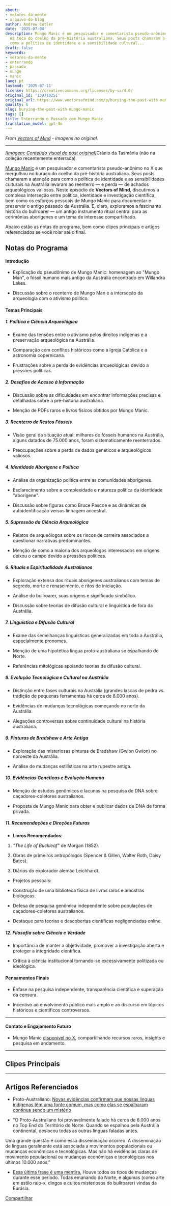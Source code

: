 ```yaml
---
about:
- vetores-da-mente
- arquivo-do-blog
author: Andrew Cutler
date: '2025-07-04'
description: Mungo Manic é um pesquisador e comentarista pseudo-anônimo no X que caiu
  na toca do coelho da pré-história australiana. Seus posts chamaram a atenção para
  como a política de identidade e a sensibilidade cultural...
draft: false
keywords:
- vetores-da-mente
- enterrando
- passado
- mungo
- manic
lang: pt
lastmod: '2025-07-11'
license: https://creativecommons.org/licenses/by-sa/4.0/
original_id: '159710251'
original_url: https://www.vectorsofmind.com/p/burying-the-past-with-mungo-manic
quality: 6
slug: burying-the-past-with-mungo-manic
tags: []
title: Enterrando o Passado com Mungo Manic
translation_model: gpt-4o
---
```


*From [Vectors of Mind](https://www.vectorsofmind.com/p/burying-the-past-with-mungo-manic) - imagens no original.*

---

[*[Imagem: Conteúdo visual do post original]*](https://substackcdn.com/image/fetch/$s_!WK0p!,f_auto,q_auto:good,fl_progressive:steep/https%3A%2F%2Fsubstack-post-media.s3.amazonaws.com%2Fpublic%2Fimages%2F5d6d9e2a-8470-475f-89a2-153393dbd7ed_3233x1380.jpeg)Crânio da Tasmânia (não na coleção recentemente enterrada)

[Mungo Manic](https://x.com/MungoManic) é um pesquisador e comentarista pseudo-anônimo no X que mergulhou no buraco do coelho da pré-história australiana. Seus posts chamaram a atenção para como a política de identidade e as sensibilidades culturais na Austrália levaram ao reenterro — e perda — de achados arqueológicos valiosos. Neste episódio de **Vectors of Mind**, discutimos a complexa interseção entre política, identidade e investigação científica, bem como os esforços pessoais de Mungo Manic para documentar e preservar o antigo passado da Austrália. E, claro, exploramos a fascinante história do bullroarer — um antigo instrumento ritual central para as cerimônias aborígenes e um tema de interesse compartilhado.

Abaixo estão as notas do programa, bem como clipes principais e artigos referenciados se você rolar até o final.

## Notas do Programa

#### Introdução

 * Explicação do pseudônimo de Mungo Manic: homenagem ao "Mungo Man", o fóssil humano mais antigo da Austrália encontrado em Willandra Lakes.

 * Discussão sobre o reenterro de Mungo Man e a interseção da arqueologia com o ativismo político.

#### Temas Principais

##### 1\. Política e Ciência Arqueológica

 * Exame das tensões entre o ativismo pelos direitos indígenas e a preservação arqueológica na Austrália.

 * Comparação com conflitos históricos como a Igreja Católica e a astronomia copernicana.

 * Frustrações sobre a perda de evidências arqueológicas devido a pressões políticas.

##### 2\. Desafios de Acesso à Informação

 * Discussão sobre as dificuldades em encontrar informações precisas e detalhadas sobre a pré-história australiana.

 * Menção de PDFs raros e livros físicos obtidos por Mungo Manic.

##### 3\. Reenterro de Restos Fósseis

 * Visão geral da situação atual: milhares de fósseis humanos na Austrália, alguns datados de 75.000 anos, foram sistematicamente reenterrados.

 * Preocupações sobre a perda de dados genéticos e arqueológicos valiosos.

##### 4\. Identidade Aborígene e Política

 * Análise da organização política entre as comunidades aborígenes.

 * Esclarecimento sobre a complexidade e natureza política da identidade "aborígene".

 * Discussão sobre figuras como Bruce Pascoe e as dinâmicas de autoidentificação versus linhagem ancestral.

##### 5\. Supressão da Ciência Arqueológica

 * Relatos de arqueólogos sobre os riscos de carreira associados a questionar narrativas predominantes.

 * Menção de como a maioria dos arqueólogos interessados em origens deixou o campo devido a pressões políticas.

##### 6\. Rituais e Espiritualidade Australianos

 * Exploração extensa dos rituais aborígenes australianos com temas de segredo, morte e renascimento, e ritos de iniciação.

 * Análise do bullroarer, suas origens e significado simbólico.

 * Discussão sobre teorias de difusão cultural e linguística de fora da Austrália.

##### 7\. Linguística e Difusão Cultural

 * Exame das semelhanças linguísticas generalizadas em toda a Austrália, especialmente pronomes.

 * Menção de uma hipotética língua proto-australiana se espalhando do Norte.

 * Referências mitológicas apoiando teorias de difusão cultural.

##### 8\. Evolução Tecnológica e Cultural na Austrália

 * Distinção entre fases culturais na Austrália (grandes lascas de pedra vs. tradição de pequenas ferramentas há cerca de 8.000 anos).

 * Evidências de mudanças tecnológicas começando no norte da Austrália.

 * Alegações controversas sobre continuidade cultural na história australiana.

##### 9\. Pinturas de Bradshaw e Arte Antiga

 * Exploração das misteriosas pinturas de Bradshaw (Gwion Gwion) no noroeste da Austrália.

 * Análise de mudanças estilísticas na arte rupestre antiga.

##### 10\. Evidências Genéticas e Evolução Humana

 * Menção de estudos genômicos e lacunas na pesquisa de DNA sobre caçadores-coletores australianos.

 * Proposta de Mungo Manic para obter e publicar dados de DNA de forma privada.

##### 11\. Recomendações e Direções Futuras

 * **Livros Recomendados**:

 1. _"The Life of Buckleaf"_ de Morgan (1852).

 2. Obras de primeiros antropólogos (Spencer & Gillen, Walter Roth, Daisy Bates).

 3. Diários do explorador alemão Leichhardt.

 * Projetos pessoais:

 * Construção de uma biblioteca física de livros raros e amostras biológicas.

 * Defesa de pesquisa genômica independente sobre populações de caçadores-coletores australianos.

 * Destaque para teorias e descobertas científicas negligenciadas online.

##### 12\. Filosofia sobre Ciência e Verdade

 * Importância de manter a objetividade, promover a investigação aberta e proteger a integridade científica.

 * Crítica à ciência institucional tornando-se excessivamente politizada ou ideológica.

#### Pensamentos Finais

 * Ênfase na pesquisa independente, transparência científica e superação da censura.

 * Incentivo ao envolvimento público mais amplo e ao discurso em tópicos históricos e científicos controversos.

* * *

#### Contato e Engajamento Futuro

 * Mungo Manic [disponível no X](https://x.com/MungoManic), compartilhando recursos raros, insights e pesquisa em andamento.

* * *

## Clipes Principais

* * *

## Artigos Referenciados

 * Proto-Australiano: [Novas evidências confirmam que nossas línguas indígenas têm uma fonte comum, mas como elas se espalharam continua sendo um mistério](https://theconversation.com/new-evidence-confirms-our-indigenous-languages-have-a-common-source-but-how-they-spread-remains-a-mystery-242576)

 * "O Proto-Australiano foi provavelmente falado há cerca de 6.000 anos no Top End do Território do Norte. Quando se espalhou pela Austrália continental, deslocou todas as outras línguas faladas antes.

Uma grande questão é como essa disseminação ocorreu. A disseminação de línguas geralmente está associada a movimentos populacionais ou mudanças econômicas e tecnológicas. Mas não há evidências claras de movimento populacional ou mudanças econômicas e tecnológicas nos últimos 10.000 anos."

 * [Essa última frase é uma mentira.](https://www.vectorsofmind.com/i/136623669/not-a-story-the-jedi-would-tell-you) Houve todos os tipos de mudanças durante esse período. Todas emanando do Norte, e algumas (como arte em estilo raio-x, dingos e cultos misteriosos do bullroarer) vindas da Eurásia.

[Compartilhar](https://www.vectorsofmind.com/p/burying-the-past-with-mungo-manic?action=share)